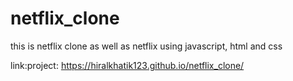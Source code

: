 # netflix_clone
this is netflix clone as well as netflix using javascript, html and css

link:project: https://hiralkhatik123.github.io/netflix_clone/
